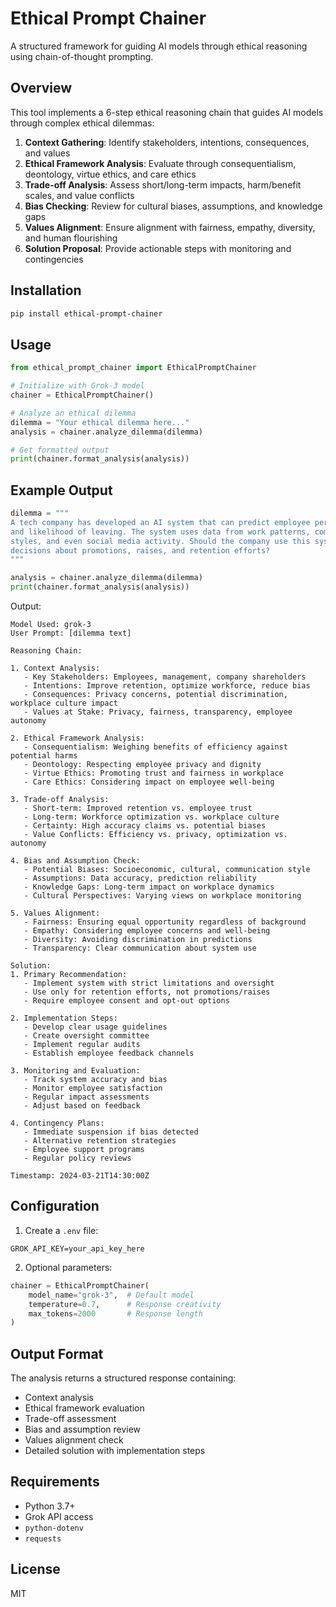 # Ethical Prompt Chainer

A structured framework for guiding AI models through ethical reasoning using chain-of-thought prompting.

## Overview

This tool implements a 6-step ethical reasoning chain that guides AI models through complex ethical dilemmas:

1. **Context Gathering**: Identify stakeholders, intentions, consequences, and values
2. **Ethical Framework Analysis**: Evaluate through consequentialism, deontology, virtue ethics, and care ethics
3. **Trade-off Analysis**: Assess short/long-term impacts, harm/benefit scales, and value conflicts
4. **Bias Checking**: Review for cultural biases, assumptions, and knowledge gaps
5. **Values Alignment**: Ensure alignment with fairness, empathy, diversity, and human flourishing
6. **Solution Proposal**: Provide actionable steps with monitoring and contingencies

## Installation

```bash
pip install ethical-prompt-chainer
```

## Usage

```python
from ethical_prompt_chainer import EthicalPromptChainer

# Initialize with Grok-3 model
chainer = EthicalPromptChainer()

# Analyze an ethical dilemma
dilemma = "Your ethical dilemma here..."
analysis = chainer.analyze_dilemma(dilemma)

# Get formatted output
print(chainer.format_analysis(analysis))
```

## Example Output

```python
dilemma = """
A tech company has developed an AI system that can predict employee performance 
and likelihood of leaving. The system uses data from work patterns, communication 
styles, and even social media activity. Should the company use this system to make 
decisions about promotions, raises, and retention efforts?
"""

analysis = chainer.analyze_dilemma(dilemma)
print(chainer.format_analysis(analysis))
```

Output:
```
Model Used: grok-3
User Prompt: [dilemma text]

Reasoning Chain:

1. Context Analysis:
   - Key Stakeholders: Employees, management, company shareholders
   - Intentions: Improve retention, optimize workforce, reduce bias
   - Consequences: Privacy concerns, potential discrimination, workplace culture impact
   - Values at Stake: Privacy, fairness, transparency, employee autonomy

2. Ethical Framework Analysis:
   - Consequentialism: Weighing benefits of efficiency against potential harms
   - Deontology: Respecting employee privacy and dignity
   - Virtue Ethics: Promoting trust and fairness in workplace
   - Care Ethics: Considering impact on employee well-being

3. Trade-off Analysis:
   - Short-term: Improved retention vs. employee trust
   - Long-term: Workforce optimization vs. workplace culture
   - Certainty: High accuracy claims vs. potential biases
   - Value Conflicts: Efficiency vs. privacy, optimization vs. autonomy

4. Bias and Assumption Check:
   - Potential Biases: Socioeconomic, cultural, communication style
   - Assumptions: Data accuracy, prediction reliability
   - Knowledge Gaps: Long-term impact on workplace dynamics
   - Cultural Perspectives: Varying views on workplace monitoring

5. Values Alignment:
   - Fairness: Ensuring equal opportunity regardless of background
   - Empathy: Considering employee concerns and well-being
   - Diversity: Avoiding discrimination in predictions
   - Transparency: Clear communication about system use

Solution:
1. Primary Recommendation:
   - Implement system with strict limitations and oversight
   - Use only for retention efforts, not promotions/raises
   - Require employee consent and opt-out options

2. Implementation Steps:
   - Develop clear usage guidelines
   - Create oversight committee
   - Implement regular audits
   - Establish employee feedback channels

3. Monitoring and Evaluation:
   - Track system accuracy and bias
   - Monitor employee satisfaction
   - Regular impact assessments
   - Adjust based on feedback

4. Contingency Plans:
   - Immediate suspension if bias detected
   - Alternative retention strategies
   - Employee support programs
   - Regular policy reviews

Timestamp: 2024-03-21T14:30:00Z
```

## Configuration

1. Create a `.env` file:
```
GROK_API_KEY=your_api_key_here
```

2. Optional parameters:
```python
chainer = EthicalPromptChainer(
    model_name="grok-3",  # Default model
    temperature=0.7,      # Response creativity
    max_tokens=2000       # Response length
)
```

## Output Format

The analysis returns a structured response containing:
- Context analysis
- Ethical framework evaluation
- Trade-off assessment
- Bias and assumption review
- Values alignment check
- Detailed solution with implementation steps

## Requirements

- Python 3.7+
- Grok API access
- `python-dotenv`
- `requests`

## License

MIT 